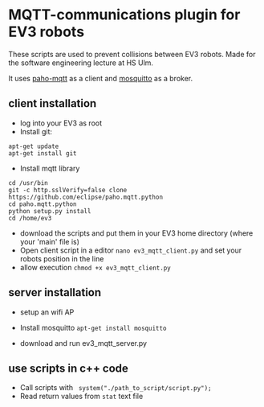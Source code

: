 # MQTT-communications plugin for EV3 robots

These scripts are used to prevent collisions between EV3 robots.
Made for the software engineering lecture at HS Ulm.

It uses [paho-mqtt](https://github.com/eclipse/paho.mqtt.python) as a client and [mosquitto](https://mosquitto.org/) as a broker.


## client installation
* log into your EV3 as root
* Install git:
```
apt-get update
apt-get install git
```
* Install mqtt library
```
cd /usr/bin
git -c http.sslVerify=false clone https://github.com/eclipse/paho.mqtt.python
cd paho.mqtt.python
python setup.py install
cd /home/ev3
```
* download the scripts and put them in your EV3 home directory (where your 'main' file is)
* Open client script in a editor
`nano ev3_mqtt_client.py`
and set your robots position in the line
* allow execution
`chmod +x ev3_mqtt_client.py`

## server installation
* setup an wifi AP
* Install mosquitto
`apt-get install mosquitto`

* download and run ev3_mqtt_server.py

## use scripts in c++ code
* Call scripts with ` system("./path_to_script/script.py");`
* Read return values from `stat` text file
